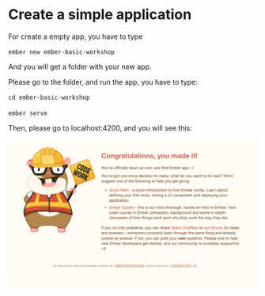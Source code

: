 # Create a simple application

For create a empty app, you have to type

```
ember new ember-basic-workshop
```

And you will get a folder with your new app.

Please go to the folder, and run the app, you have to type:

```
cd ember-basic-workshop

ember serve
```

Then, please go to localhost:4200, and you will see this:

![](/assets/welcome.png)







